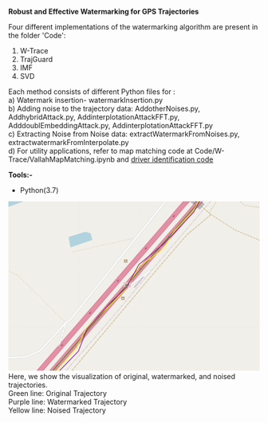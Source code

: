 **Robust and Effective Watermarking for GPS Trajectories**  
 

Four different implementations of the watermarking algorithm are present in the folder 'Code': 
1. W-Trace 
2. TrajGuard 
3. IMF
4. SVD

Each method consists of different Python files for :  
a) Watermark insertion- watermarkInsertion.py  
b) Adding noise to the trajectory data: AddotherNoises.py, AddhybridAttack.py, AddinterplotationAttackFFT.py,  AdddoublEmbeddingAttack.py, AddinterplotationAttackFFT.py  
c) Extracting Noise from Noise data: extractWatermarkFromNoises.py, extractwatermarkFromInterpolate.py  
d) For utility applications, refer to map matching code at Code/W-Trace/VallahMapMatching.ipynb and <a href="https://github.com/sobhan-moosavi/DCRNN"> driver identification code </a> 
   
 **Tools:-**  
   * Python(3.7) 

![alt text](https://github.com/Rajjat/watermarkingTrajectory/blob/master/watermark_img.png)  
Here, we show the visualization of original, watermarked, and noised trajectories.  
Green line: Original Trajectory  
Purple line: Watermarked Trajectory  
Yellow line: Noised Trajectory  
